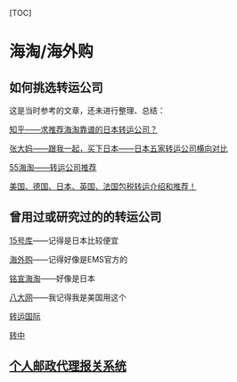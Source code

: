 [TOC]

# 海淘/海外购

## 如何挑选转运公司

这是当时参考的文章，还未进行整理、总结：

[知乎——求推荐海淘靠谱的日本转运公司？](https://www.zhihu.com/question/29175876)

[张大妈——跟我一起，买下日本——日本五家转运公司横向对比](https://post.smzdm.com/p/azwpng75/)

[55海淘——转运公司推荐](https://www.55haitao.com/shipping/)

[美国、德国、日本、英国、法国包税转运介绍和推荐！](https://www.haitaolab.com/?p=24265)

## 曾用过或研究过的的转运公司

[15号库](http://www.15haoku.com/xamember/)——记得是日本比较便宜

[海外购](https://buy.ems.com.cn/user/login.html?redirect=https%3A%2F%2Fbuy.ems.com.cn%2Fuser%2Fclaim%2Findex)——记得好像是EMS官方的

[铭宣海淘](https://www.mxhaitao.com/web/profile/login)——好像是日本

[八大网](http://www.8dexpress.com/)——我记得我是美国用这个

[转运国际](http://www.zygjex.com/)

[转中](https://www.uszcn.com/price)

## [个人邮政代理报关系统](http://int.ems.com.cn/mailtax/login/login_myMailTaxPage.html)